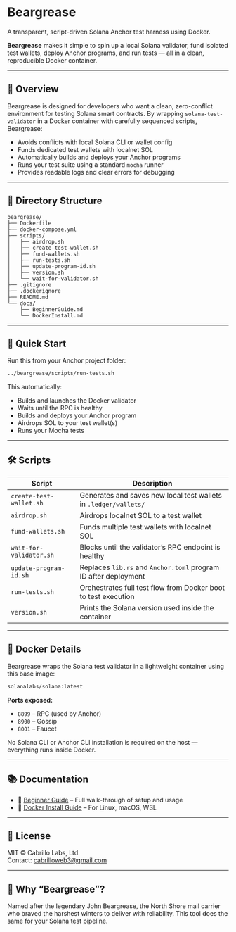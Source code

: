# Beargrease

A transparent, script-driven Solana Anchor test harness using Docker.

**Beargrease** makes it simple to spin up a local Solana validator, fund isolated test wallets, deploy Anchor programs, and run tests — all in a clean, reproducible Docker container.

---

## 🧭 Overview

Beargrease is designed for developers who want a clean, zero-conflict environment for testing Solana smart contracts. By wrapping `solana-test-validator` in a Docker container with carefully sequenced scripts, Beargrease:

- Avoids conflicts with local Solana CLI or wallet config
- Funds dedicated test wallets with localnet SOL
- Automatically builds and deploys your Anchor programs
- Runs your test suite using a standard `mocha` runner
- Provides readable logs and clear errors for debugging

---

## 📁 Directory Structure

```
beargrease/
├── Dockerfile
├── docker-compose.yml
├── scripts/
│   ├── airdrop.sh
│   ├── create-test-wallet.sh
│   ├── fund-wallets.sh
│   ├── run-tests.sh
│   ├── update-program-id.sh
│   ├── version.sh
│   └── wait-for-validator.sh
├── .gitignore
├── .dockerignore
├── README.md
└── docs/
    ├── BeginnerGuide.md
    └── DockerInstall.md
```

---

## 🚀 Quick Start

Run this from your Anchor project folder:

```bash
../beargrease/scripts/run-tests.sh
```

This automatically:
- Builds and launches the Docker validator
- Waits until the RPC is healthy
- Builds and deploys your Anchor program
- Airdrops SOL to your test wallet(s)
- Runs your Mocha tests

---

## 🛠️ Scripts

| Script                  | Description |
|------------------------|-------------|
| `create-test-wallet.sh`| Generates and saves new local test wallets in `.ledger/wallets/` |
| `airdrop.sh`           | Airdrops localnet SOL to a test wallet |
| `fund-wallets.sh`      | Funds multiple test wallets with localnet SOL |
| `wait-for-validator.sh`| Blocks until the validator’s RPC endpoint is healthy |
| `update-program-id.sh` | Replaces `lib.rs` and `Anchor.toml` program ID after deployment |
| `run-tests.sh`         | Orchestrates full test flow from Docker boot to test execution |
| `version.sh`           | Prints the Solana version used inside the container |

---

## 🐳 Docker Details

Beargrease wraps the Solana test validator in a lightweight container using this base image:

```dockerfile
solanalabs/solana:latest
```

**Ports exposed:**
- `8899` – RPC (used by Anchor)
- `8900` – Gossip
- `8001` – Faucet

No Solana CLI or Anchor CLI installation is required on the host — everything runs inside Docker.

---

## 📚 Documentation

- 📘 [Beginner Guide](./docs/BeginnerGuide.md) – Full walk-through of setup and usage
- 🔧 [Docker Install Guide](./docs/DockerInstall.md) – For Linux, macOS, WSL

---

## 📜 License

MIT © Cabrillo Labs, Ltd.  
Contact: cabrilloweb3@gmail.com

---

## 🐻 Why “Beargrease”?

Named after the legendary John Beargrease, the North Shore mail carrier who braved the harshest winters to deliver with reliability. This tool does the same for your Solana test pipeline.
